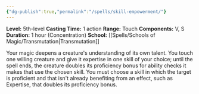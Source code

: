 ```yaml
---
{"dg-publish":true,"permalink":"/spells/skill-empowerment/"}
---
```


**Level:** 5th-level
**Casting Time:** 1 action
**Range:** Touch
**Components:** V, S
**Duration:** 1 hour (Concentration)
**School:** [[Spells/Schools of Magic/Transmutation\|Transmutation]]

Your magic deepens a creature's understanding of its own talent. You touch one willing creature and give it expertise in one skill of your choice; until the spell ends, the creature doubles its proficiency bonus for ability checks it makes that use the chosen skill.
You must choose a skill in which the target is proficient and that isn't already benefiting from an effect, such as Expertise, that doubles its proficiency bonus.